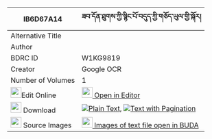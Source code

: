 |IB6D67A14|ཟབ་དོན་ཐུགས་ཀྱི་སྙིང་པོ་བདུད་ཀྱི་གཅོད་ཡུལ་གྱི་སྐོར། 
| --- | --- 
|Alternative Title |
|Author | 
|BDRC ID | W1KG9819
|Creator | Google OCR
|Number of Volumes| 1
|<img width="25" src="https://img.icons8.com/color/25/000000/edit-property.png">Edit Online| [<img width="25" src="https://avatars.githubusercontent.com/u/45091458?s=200&v=4"> Open in Editor](http://editor.openpecha.org/IB6D67A14)
|<img width="25" src="https://img.icons8.com/fluent/48/000000/download-2.png"/>  Download | [![](https://img.icons8.com/color/20/000000/txt.png)Plain Text](https://github.com/Openpecha/IB6D67A14/releases/download/v1/zab_don_tuk_kyi_nyingpo_du_kyi_plain_IB6D67A14.zip), [![](https://img.icons8.com/color/20/000000/txt.png)Text with Pagination](https://github.com/Openpecha/IB6D67A14/releases/download/v1/zab_don_tuk_kyi_nyingpo_du_kyi_pages_IB6D67A14.zip)
|<img width="25" src="https://img.icons8.com/plasticine/100/000000/pictures-folder.png"/>  Source Images | [<img width="25" src="https://library.bdrc.io/icons/BUDA-small.svg"> Images of text file open in BUDA](https://library.bdrc.io/show/bdr:W1KG9819)